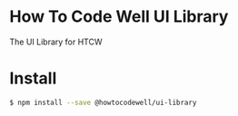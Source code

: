 # How To Code Well UI Library
The UI Library for HTCW

# Install
```bash
$ npm install --save @howtocodewell/ui-library
```